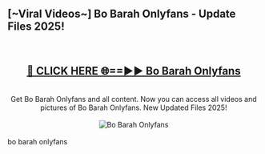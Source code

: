 <h2>[~Viral Videos~] Bo Barah Onlyfans - Update Files 2025!</h2>
<br>
<div align="center">
<h2><a href="https://betterlinks.top/A2PfLJ" rel="nofollow">🔴 CLICK HERE 🌐==►► Bo Barah Onlyfans</a></h2>
<br>
Get Bo Barah Onlyfans and all content. Now you can access all videos and pictures of Bo Barah Onlyfans. New Updated Files 2025!
<br>
<br>
<a href="https://betterlinks.top/A2PfLJ" rel="nofollow" data-target="animated-image.originalLink"><img src="https://i.ibb.co.com/WyWwxjT/player-gif2.gif" alt="Bo Barah Onlyfans" style="max-width: 100%; display: inline-block;" data-target="animated-image.originalImage"></a>
</div>
<br>
bo barah onlyfans